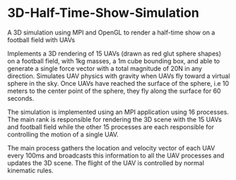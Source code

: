 # 3D-Half-Time-Show-Simulation
 A 3D simulation using MPI and OpenGL to render a half-time show on a football field with UAVs

Implements a 3D rendering of 15 UAVs (drawn as red glut sphere shapes) on a football field, with 1kg masses, a 1m cube bounding box, and able to generate a single force vector with a total magnitude of 20N in any direction. Simulates UAV physics with gravity when UAVs fly toward a virtual sphere in the sky. Once UAVs have reached the surface of the sphere, i.e 10 meters to the center point of the sphere, they fly along the surface for 60 seconds.

The simulation is implemented using an MPI application using 16 processes. The main rank is responsible for rendering the 3D scene with the 15 UAVs and football field while the other 15 processes are each responsible for controlling the motion of a single UAV.

The main process gathers the location and velocity vector of each UAV every 100ms and broadcasts this information to all the UAV processes and updates the 3D scene.
The flight of the UAV is controlled by normal kinematic rules.
